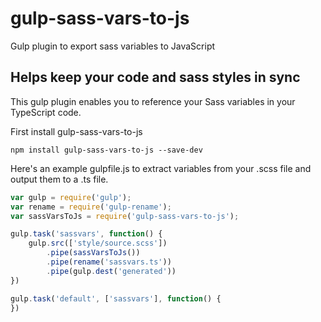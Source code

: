 # gulp-sass-vars-to-js
Gulp plugin to export sass variables to JavaScript

## Helps keep your code and sass styles in sync

This gulp plugin enables you to reference your Sass variables in your TypeScript code. 

First install gulp-sass-vars-to-js
```
npm install gulp-sass-vars-to-js --save-dev
```

Here's an example gulpfile.js to extract variables from your .scss file and output them to a .ts file.

```javascript
var gulp = require('gulp');
var rename = require('gulp-rename');
var sassVarsToJs = require('gulp-sass-vars-to-js');

gulp.task('sassvars', function() {
    gulp.src(['style/source.scss'])
        .pipe(sassVarsToJs())
        .pipe(rename('sassvars.ts'))
        .pipe(gulp.dest('generated'))
})

gulp.task('default', ['sassvars'], function() {
})
```
